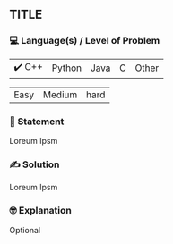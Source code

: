 ## TITLE

### 💻 Language(s) / Level of Problem

<table>
    <tr>
        <td>✔️ C++</td>
        <td>  Python</td>
        <td>  Java</td>
        <td>  C</td>
        <td>  Other</td>
    </tr>
    </table>
    <table>
    <tr>
        <td>  Easy</td>
        <td>  Medium</td>
        <td>  hard</td>
    </tr>
</table>

<!-- ### Question Plaform
(If platform is miscellaneous)
✔️AtCoder
Topcoder
SPOJ
-->

### 📖 Statement

Loreum Ipsm

### ✍️ Solution

Loreum Ipsm

### 🤓 Explanation

Optional
